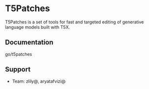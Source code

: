 # T5Patches

T5Patches is a set of tools for fast and targeted editing of generative language
models built with T5X.

## Documentation

go/t5patches

## Support

* Team: zlily@, aryatafvizi@
